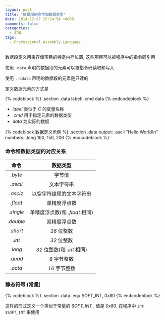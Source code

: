 ```yaml
---
layout: post
title: "数据段的命令和数据类型"
date: 2014-12-07 15:14:54 +0800
comments: false
categories: 
  - 汇编
tags: 
  - Professional Assembly Language
---
```


数据段定义用来存储项目的特定内存位置, 这些项目可以被程序中的指令码引用

使用 `.data` 声明的数据段的元素可以被指令码读取和写入

使用 `.rodata` 声明的数据段的元素是只读的

<!--more-->

定义数据元素的方式是

{% codeblock %}
.section .data
label:
	.cmd	data
{% endcodeblock %}

* _label_ 类似于 _C_ 的变量名称
* _.cmd_ 用于指定元素的数据类型
* _data_ 为实际的数据


{% codeblock 数据定义示例 %}
.section .data
output:
	.ascii	"Hello World\n"
numbers:
	.long	100, 150, 200
{% endcodeblock %}

### 命令和数据类型的对应关系

|命令|数据类型|
|:---:|:---:|
_.byte_ | 字节值
_.ascii_ | 文本字符串
_.asciz_ | 以空字符结尾的文本字符串
_.float_ | 单精度浮点数
_.single_ | 单精度浮点数(和 _.float_ 相同)
_.double_ | 双精度浮点数
_.short_ | _16_ 位整数
_.int_ | _32_ 位整数
_.long_ | _32_ 位整数(和 _.int_ 相同)
_.quad_ | _8_ 字节整数
_.octa_ | _16_ 字节整数

### 静态符号 (常量)

{% codeblock %}
.section .data
.equ SOFT_INT, 0x80
{% endcodeblock %}

这样的形式定义一个类似于常量的 _SOFT\_INT_ , 值是 _0x80_. 在程序中 `int $SOFT_INT` 来使用 